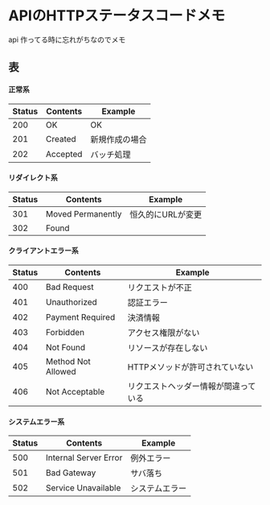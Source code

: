 # APIのHTTPステータスコードメモ
api 作ってる時に忘れがちなのでメモ
## 表
#### 正常系
|Status|Contents|Example|
----|----|----|
200 | OK | OK |
201 | Created | 新規作成の場合 |
202 | Accepted | バッチ処理 |

#### リダイレクト系
|Status|Contents|Example|
----|----|----|
301 | Moved Permanently | 恒久的にURLが変更 |
302 | Found |  |

#### クライアントエラー系
|Status|Contents|Example|
----|----|----|
400 | Bad Request | リクエストが不正 |
401 | Unauthorized | 認証エラー |
402 | Payment Required | 決済情報 |
403 | Forbidden | アクセス権限がない |
404 | Not Found | リソースが存在しない |
405 | Method Not Allowed | HTTPメソッドが許可されていない |
406 | Not Acceptable | リクエストヘッダー情報が間違っている |

#### システムエラー系
|Status|Contents|Example|
----|----|----|
500 | Internal Server Error | 例外エラー |
501 | Bad Gateway | サバ落ち |
502 | Service Unavailable | システムエラー |
